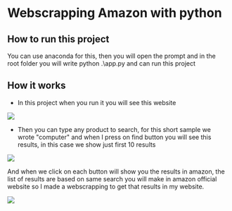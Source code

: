 # Webscrapping Amazon with python

## How to run this project
You can use anaconda for this, then you will open the prompt and in the root folder you will write python .\app.py and can run this project

## How it works
- In this project when you run it you will see this website


![](C:\\Users\\Admin\\Desktop\\webscrapping-python-master\\images\\initial_website.jpg)


- Then you can type any product to search, for this short sample we wrote "computer" and when I press on find button you will see this results, in this case we show just first 10 results


![](images/search.jpg)


And when we click on each button will show you the results in amazon, the list of results are based on same search you will make in amazon official website so I made a webscrapping to get that results in my website. 

![](images/results.jpg)
